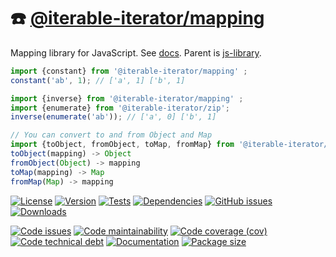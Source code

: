 :phone: [@iterable-iterator/mapping](https://iterable-iterator.github.io/mapping)
==

Mapping library for JavaScript.
See [docs](https://iterable-iterator.github.io/mapping).
Parent is [js-library](https://github.com/make-github-pseudonymous-again/js-library).

```js
import {constant} from '@iterable-iterator/mapping' ;
constant('ab', 1); // ['a', 1] ['b', 1]

import {inverse} from '@iterable-iterator/mapping' ;
import {enumerate} from '@iterable-iterator/zip';
inverse(enumerate('ab')); // ['a', 0] ['b', 1]

// You can convert to and from Object and Map
import {toObject, fromObject, toMap, fromMap} from '@iterable-iterator/mapping' ;
toObject(mapping) -> Object
fromObject(Object) -> mapping
toMap(mapping) -> Map
fromMap(Map) -> mapping
```

[![License](https://img.shields.io/github/license/iterable-iterator/mapping.svg)](https://raw.githubusercontent.com/iterable-iterator/mapping/main/LICENSE)
[![Version](https://img.shields.io/npm/v/@iterable-iterator/mapping.svg)](https://www.npmjs.org/package/@iterable-iterator/mapping)
[![Tests](https://img.shields.io/github/actions/workflow/status/iterable-iterator/mapping/ci.yml?branch=main&event=push&label=tests)](https://github.com/iterable-iterator/mapping/actions/workflows/ci.yml?query=branch:main)
[![Dependencies](https://img.shields.io/librariesio/github/iterable-iterator/mapping.svg)](https://github.com/iterable-iterator/mapping/network/dependencies)
[![GitHub issues](https://img.shields.io/github/issues/iterable-iterator/mapping.svg)](https://github.com/iterable-iterator/mapping/issues)
[![Downloads](https://img.shields.io/npm/dm/@iterable-iterator/mapping.svg)](https://www.npmjs.org/package/@iterable-iterator/mapping)

[![Code issues](https://img.shields.io/codeclimate/issues/iterable-iterator/mapping.svg)](https://codeclimate.com/github/iterable-iterator/mapping/issues)
[![Code maintainability](https://img.shields.io/codeclimate/maintainability/iterable-iterator/mapping.svg)](https://codeclimate.com/github/iterable-iterator/mapping/trends/churn)
[![Code coverage (cov)](https://img.shields.io/codecov/c/gh/iterable-iterator/mapping/main.svg)](https://codecov.io/gh/iterable-iterator/mapping)
[![Code technical debt](https://img.shields.io/codeclimate/tech-debt/iterable-iterator/mapping.svg)](https://codeclimate.com/github/iterable-iterator/mapping/trends/technical_debt)
[![Documentation](https://iterable-iterator.github.io/mapping/badge.svg)](https://iterable-iterator.github.io/mapping/source.html)
[![Package size](https://img.shields.io/bundlephobia/minzip/@iterable-iterator/mapping)](https://bundlephobia.com/result?p=@iterable-iterator/mapping)
